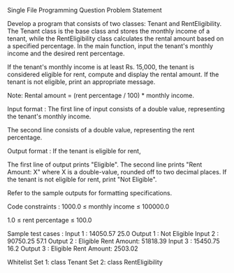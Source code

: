 Single File Programming Question
Problem Statement



Develop a program that consists of two classes: Tenant and RentEligibility. The Tenant class is the base class and stores the monthly income of a tenant, while the RentEligibility class calculates the rental amount based on a specified percentage. In the main function, input the tenant's monthly income and the desired rent percentage.



If the tenant's monthly income is at least Rs. 15,000, the tenant is considered eligible for rent, compute and display the rental amount. If the tenant is not eligible, print an appropriate message.



Note: Rental amount = (rent percentage / 100) * monthly income.

Input format :
The first line of input consists of a double value, representing the tenant's monthly income.

The second line consists of a double value, representing the rent percentage.

Output format :
If the tenant is eligible for rent,

The first line of output prints "Eligible".
The second line prints "Rent Amount: X" where X is a double-value, rounded off to two decimal places.
If the tenant is not eligible for rent, print "Not Eligible".



Refer to the sample outputs for formatting specifications.

Code constraints :
1000.0 ≤ monthly income ≤ 100000.0

1.0 ≤ rent percentage ≤ 100.0

Sample test cases :
Input 1 :
14050.57
25.0
Output 1 :
Not Eligible
Input 2 :
90750.25
57.1
Output 2 :
Eligible
Rent Amount: 51818.39
Input 3 :
15450.75
16.2
Output 3 :
Eligible
Rent Amount: 2503.02

Whitelist
Set 1:
class Tenant
Set 2:
class RentEligibility